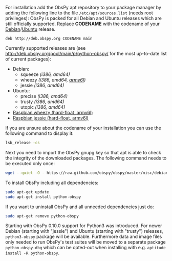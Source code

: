 For installation add the ObsPy apt repository to your package manager by adding the following line to the file `/etc/apt/sources.list` (needs root privileges):
ObsPy is packed for all Debian and Ubuntu releases which are still officially supported.
Replace **CODENAME** with the  codename of your [Debian](http://en.wikipedia.org/wiki/Debian#Releases)/[Ubuntu](http://en.wikipedia.org/wiki/Ubuntu_releases) release.

```sources.list
deb http://deb.obspy.org CODENAME main
```

Currently supported releases are (see http://deb.obspy.org/pool/main/p/python-obspy/ for the most up-to-date list of current packages):

 * Debian:
    - squeeze *(i386, amd64)*
    - wheezy *(i386, amd64, [armv6l](http://www.raspbian.org/))*
    - jessie *(i386, amd64)*
 * Ubuntu:
    - precise *(i386, amd64)*
    - trusty *(i386, amd64)*
    - utopic *(i386, amd64)*
 * [Raspbian wheezy (hard-float, armv6l)](http://www.raspbian.org/)
 * [Raspbian jessie (hard-float, armv6l)](http://www.raspbian.org/)

If you are unsure about the codename of your installation you can use the following command to display it:

```bash
lsb_release -cs
```

Next you need to import the ObsPy gnupg key so that apt is able to check the integrity of the downloaded packages. The following command needs to be executed only once:

```bash
wget --quiet -O - https://raw.github.com/obspy/obspy/master/misc/debian/public.key | sudo apt-key add -
```

To install ObsPy including all dependencies:

```bash
sudo apt-get update
sudo apt-get install python-obspy
```

If you want to uninstall ObsPy and all unneeded dependencies just do:

```bash
sudo apt-get remove python-obspy
```

Starting with ObsPy 0.10.0 support for Python3 was introduced. For newer Debian (starting with "jessie") and Ubuntu (starting with "trusty") releases, `python3-obspy` package will be available. Furthermore data and image files only needed to run ObsPy's test suites will be moved to a separate package `python-obspy-dbg` which can be opted-out when installing with e.g. `aptitude install -R python-obspy`.